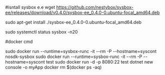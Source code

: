 #isntall sysbox e.e
wget https://github.com/nestybox/sysbox-ee/releases/download/v0.4.0/sysbox-ee_0.4.0-0.ubuntu-focal_amd64.deb

sudo apt-get install ./sysbox-ee_0.4.0-0.ubuntu-focal_amd64.deb

sudo systemctl status sysbox -n20

#docker cmd

sudo docker run --runtime=sysbox-runc -it --rm -P  --hostname=syscont nosdk-sysbox
sudo docker run --runtime=sysbox-runc -it --rm -P  --hostname=syscont test
sudo docker run -d -p 8080:22 test
dotnet new console -o myApp
docker rm $(docker ps -aq)
